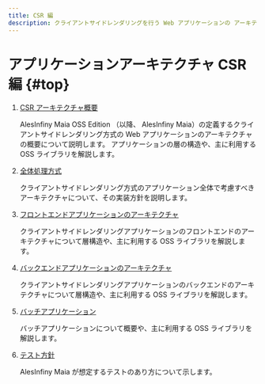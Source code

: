 ```yaml
---
title: CSR 編
description: クライアントサイドレンダリングを行う Web アプリケーションの アーキテクチャについて解説します。
---
```


# アプリケーションアーキテクチャ CSR 編 {#top}

1. [CSR アーキテクチャ概要](csr-architecture-overview.md)

    AlesInfiny Maia OSS Edition （以降、 AlesInfiny Maia）の定義するクライアントサイドレンダリング方式の Web アプリケーションのアーキテクチャの概要について説明します。
    アプリケーションの層の構造や、主に利用する OSS ライブラリを解説します。

1. [全体処理方式](global-function.md)

    クライアントサイドレンダリング方式のアプリケーション全体で考慮すべきアーキテクチャについて、その実装方針を説明します。

1. [フロントエンドアプリケーションのアーキテクチャ](frontend-application/index.md)

    クライアントサイドレンダリングアプリケーションのフロントエンドのアーキテクチャについて層構造や、主に利用する OSS ライブラリを解説します。

1. [バックエンドアプリケーションのアーキテクチャ](backend-application/index.md)

    クライアントサイドレンダリングアプリケーションのバックエンドのアーキテクチャについて層構造や、主に利用する OSS ライブラリを解説します。

1. [バッチアプリケーション](batch-application/index.md)

    バッチアプリケーションについて概要や、主に利用する OSS ライブラリを解説します。

1. [テスト方針](test/index.md)

    AlesInfiny Maia が想定するテストのあり方について示します。
